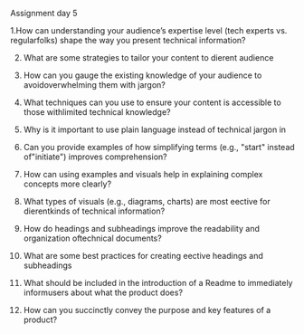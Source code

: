 Assignment day 5

1.How can understanding your audience’s expertise level (tech experts vs. regularfolks) shape the way you present technical information?

2. What are some strategies to tailor your content to dierent audience 

3. How can you gauge the existing knowledge of your audience to avoidoverwhelming them with jargon?

4. What techniques can you use to ensure your content is accessible to those withlimited technical knowledge?

5. Why is it important to use plain language instead of technical jargon in 

6. Can you provide examples of how simplifying terms (e.g., "start" instead of"initiate") improves comprehension?

7. How can using examples and visuals help in explaining complex concepts more clearly?

8. What types of visuals (e.g., diagrams, charts) are most eective for dierentkinds of technical information?

9. How do headings and subheadings improve the readability and organization oftechnical documents?

10. What are some best practices for creating eective headings and subheadings

11. What should be included in the introduction of a Readme to immediately informusers about what the product does?

12. How can you succinctly convey the purpose and key features of a product?
